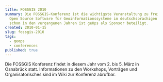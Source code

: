 ```yaml
---
title: FOSSGIS 2010
summary: Die FOSSGIS-Konferenz ist die wichtigste Veranstaltung zu freier und
  Open Source Software für Geoinformationssysteme im deutschsprachigen Raum. Wie
  schon in den vergangenen Jahren ist geOps als Sponsor beteiligt.
created: 2010-01-15
slug: fossgis-2010
tags:
  - geops
  - conferences
published: true
---
```


Die FOSSGIS Konferenz findet in diesem Jahr vom 2. bis 5. März in Osnabrück statt. Informationen zu den Workshops, Vorträgen und Organisatorisches sind im Wiki zur Konferenz abrufbar.
